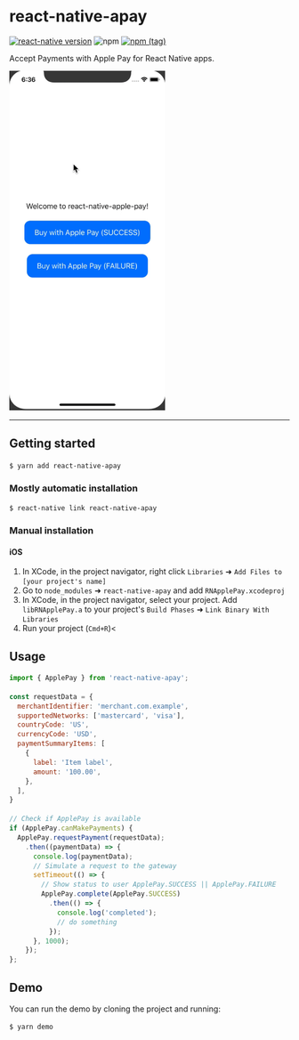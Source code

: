 
# react-native-apay
[![react-native version](https://img.shields.io/badge/react--native-0.41-0ba7d3.svg?style=flat-square)](https://github.com/facebook/react-native/releases/tag/v0.41.0)
![npm](https://img.shields.io/npm/dw/react-native-apay.svg?style=flat-square)
[![npm (tag)](https://img.shields.io/npm/v/react-native-apay/latest.svg?style=flat-square)](https://github.com/busfor/react-native-apay/tree/master)

Accept Payments with Apple Pay for React Native apps.

<div>
<img width="280px" src="simulator.gif" />
</div>

---

## Getting started

`$ yarn add react-native-apay`

### Mostly automatic installation

`$ react-native link react-native-apay`

### Manual installation


#### iOS

1. In XCode, in the project navigator, right click `Libraries` ➜ `Add Files to [your project's name]`
2. Go to `node_modules` ➜ `react-native-apay` and add `RNApplePay.xcodeproj`
3. In XCode, in the project navigator, select your project. Add `libRNApplePay.a` to your project's `Build Phases` ➜ `Link Binary With Libraries`
4. Run your project (`Cmd+R`)<


## Usage
```javascript
import { ApplePay } from 'react-native-apay';

const requestData = {
  merchantIdentifier: 'merchant.com.example',
  supportedNetworks: ['mastercard', 'visa'],
  countryCode: 'US',
  currencyCode: 'USD',
  paymentSummaryItems: [
    {
      label: 'Item label',
      amount: '100.00',
    },
  ],
}

// Check if ApplePay is available
if (ApplePay.canMakePayments) {
  ApplePay.requestPayment(requestData);
    .then((paymentData) => {
      console.log(paymentData);
      // Simulate a request to the gateway
      setTimeout(() => {
        // Show status to user ApplePay.SUCCESS || ApplePay.FAILURE
        ApplePay.complete(ApplePay.SUCCESS)
          .then(() => {
            console.log('completed');
            // do something
          });
      }, 1000);
    });
};
```

## Demo
You can run the demo by cloning the project and running:

`$ yarn demo`
